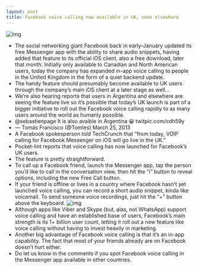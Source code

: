 ```yaml
---
layout: post
title: Facebook voice calling now available in UK, seen elsewhere
---
```

![img](http://media.idownloadblog.com/wp-content/uploads/2013/01/Facebook-Messenger-2.1-for-iOS-Voice-calling.png)
* The social networking giant Facebook back in early-January updated its free Messenger app with the ability to share audio snippets, having added that feature to its official iOS client, also a free download, later that month. Initially only available to Canadian and North American users, today the company has expanded in-app voice calling to people in the United Kingdom in the form of a quiet backend update.
* The handy feature should presumably become available to UK users through the company’s main iOS client at a later stage as well…
* We’re also hearing reports that users in Argentina and elsewhere are seeing the feature live so it’s possible that today’s UK launch is part of a bigger initiative to roll out the Facebook voice calling rapidly to as many users around the world as humanly possible.
* @sebastienpage It is also avaible in Argentina 😀 twitpic.com/cdh59y
* — Tomás Francisco (@Tomles) March 25, 2013
* A Facebook spokesperson told TechCrunch that “from today, VOIP calling for Facebook Messenger on iOS will go live in the UK.”
* Pocket-lint reports that voice calling has now launched for Facebook’s UK users.
* The feature is pretty straightforward.
* To call up a Facebook friend, launch the Messenger app, tap the person you’d like to call in the conversation view, then hit the “i” button to reveal options, including the new Free Call button.
* If your friend is offline or lives in a country where Facebook hasn’t yet launched voice calling, you can record a short audio snippet, kinda like voicemail. To send someone voice recordings, just hit the “+” button above the keyboard.
![img](http://media.idownloadblog.com/wp-content/uploads/2013/03/Facebook-Messenger-voice-calling.jpg)
* Although apps like Viber and Skype (but, alas, not WhatsApp) support voice calling and have an established base of users, Facebook’s main strength is its 1+ billion user count, letting it roll out a new feature like voice calling without having to invest heavily in marketing.
* Another big advantage of Facebook voice calling is that it’s an in-app capability. The fact that most of your friends already are on Facebook doesn’t hurt either.
* Do let us know in the comments if you spot Facebook voice calling in the Messenger app available in other countries.

